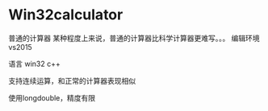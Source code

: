 # Win32calculator
普通的计算器
某种程度上来说，普通的计算器比科学计算器更难写。。。
编辑环境 vs2015

语言 win32 c++

支持连续运算，和正常的计算器表现相似

使用longdouble，精度有限
